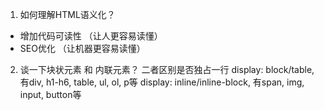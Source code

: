 1. 如何理解HTML语义化？
   
- 增加代码可读性 （让人更容易读懂）
- SEO优化 （让机器更容易读懂）

2. 谈一下块状元素 和 内联元素？
二者区别是否独占一行
display: block/table, 有div, h1-h6, table, ul, ol, p等
display: inline/inline-block, 有span, img, input, button等